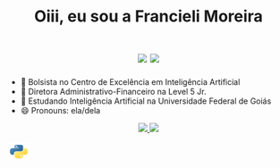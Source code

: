 <h1 align="center">Oiii, eu sou a Francieli Moreira

<h1 align="center">
<div> 
  <a href="https://https://www.instagram.com/francielimoreira_/" target="_blank"><img src="https://img.shields.io/badge/-Instagram-%23E4405F?style=for-the-badge&logo=instagram&logoColor=white" target="_blank"></a>
  <a href="https://https://www.linkedin.com/in/francielidecarvalho/" target="_blank"><img src="https://img.shields.io/badge/-LinkedIn-%230077B5?style=for-the-badge&logo=linkedin&logoColor=white" target="_blank"></a> </h1>

- 🔭 Bolsista no Centro de Excelência em Inteligência Artificial
- 🔭 Diretora Administrativo-Financeiro na Level 5 Jr.
- 🌱 Estudando Inteligência Artificial na Universidade Federal de Goiás
- 😄 Pronouns: ela/dela


<div align="center">
  <a href="https://github.com/francielimoreira">
  <img height="150em" src="https://github-readme-stats.vercel.app/api?username=francielimoreira&show_icons=true&theme=dracula&include_all_commits=true&count_private=true"/>
  <img height="150em" src="https://github-readme-stats.vercel.app/api/top-langs/?username=francielimoreira&layout=compact&langs_count=7&theme=dracula"/>
</div>
  
  <div style="display: inline_block"><br>
  <img align="center" alt="Rafa-Python" height="30" width="40" src="https://raw.githubusercontent.com/devicons/devicon/master/icons/python/python-original.svg">
</div>
  

